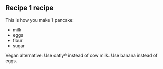 ## Recipe 1 recipe

This is how you make 1 pancake:

- milk
- eggs
- flour
- sugar

Vegan alternative:
Use oatly® instead of cow milk. Use banana instead of eggs.